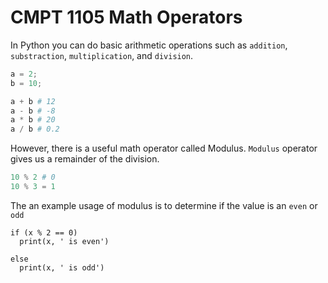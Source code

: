 # CMPT 1105 Math Operators

In Python you can do basic arithmetic operations such as `addition`, `substraction`, `multiplication`, and `division`.

```python
a = 2;
b = 10;

a + b # 12
a - b # -8
a * b # 20
a / b # 0.2
```

However, there is a useful math operator called Modulus. `Modulus` operator gives us a remainder of the division.

```python
10 % 2 # 0
10 % 3 = 1
```

The an example usage of modulus is to determine if the value is an `even` or `odd`

```
if (x % 2 == 0)
  print(x, ' is even')

else
  print(x, ' is odd')
```
